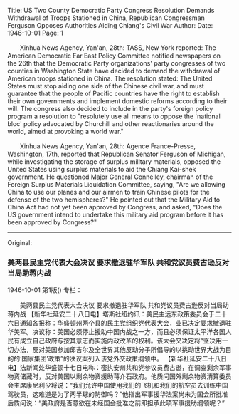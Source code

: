 Title: US Two County Democratic Party Congress Resolution Demands Withdrawal of Troops Stationed in China, Republican Congressman Ferguson Opposes Authorities Aiding Chiang's Civil War
Author:
Date: 1946-10-01
Page: 1

　　Xinhua News Agency, Yan'an, 28th: TASS, New York reported: The American Democratic Far East Policy Committee notified newspapers on the 26th that the Democratic Party organizations' party congresses of two counties in Washington State have decided to demand the withdrawal of American troops stationed in China. The resolution stated: The United States must stop aiding one side of the Chinese civil war, and must guarantee that the people of Pacific countries have the right to establish their own governments and implement domestic reforms according to their will. The congress also decided to include in the party's foreign policy program a resolution to "resolutely use all means to oppose the 'national bloc' policy advocated by Churchill and other reactionaries around the world, aimed at provoking a world war."

　　Xinhua News Agency, Yan'an, 28th: Agence France-Presse, Washington, 17th, reported that Republican Senator Ferguson of Michigan, while investigating the storage of surplus military materials, opposed the United States using surplus materials to aid the Chiang Kai-shek government. He questioned Major General Connelley, chairman of the Foreign Surplus Materials Liquidation Committee, saying, "Are we allowing China to use our planes and our airmen to train Chinese pilots for the defense of the two hemispheres?" He pointed out that the Military Aid to China Act had not yet been approved by Congress, and asked, "Does the US government intend to undertake this military aid program before it has been approved by Congress?"



<hr /> 

Original: 


### 美两县民主党代表大会决议  要求撤退驻华军队  共和党议员费古逊反对当局助蒋内战

1946-10-01
第1版()
专栏：

　　美两县民主党代表大会决议
    要求撤退驻华军队
    共和党议员费古逊反对当局助蒋内战
    【新华社延安二十八日电】塔斯社纽约讯：美民主远东政策委员会于二十六日通知各报称：华盛顿州两个县的民主党组织党代表大会，业已决定要求撤退驻华美军。决议称：美国必须停止援助中国内战之一方，而且必须保证太平洋各国人民有成立自己政府与按其意志而实施内政改革的权利。该大会又决定将“坚决用一切办法，反对美国参加邱吉尔及全世界其他反动分子所倡导的以挑动世界大战为目的的‘国家集团’政策”的决议案列入该党外交政策纲领中。
    【新华社延安二十八日电】法新闻处华盛顿十七日电称：密执安州共和党参议员费古逊，在调查剩余军事物资储藏时，反对美国以剩余物资援助蒋介石政府。他质问国外剩余物资清算委员会主席康尼利少将说：“我们允许中国使用我们的飞机和我们的航空员去训练中国驾驶员，这难道是为了两半球的防御吗？”他指出军事援华法案尚未为国会所批准后质问说：“美政府是否意欲在未经国会批准之前即担承此项军事援助纲领呢？”
